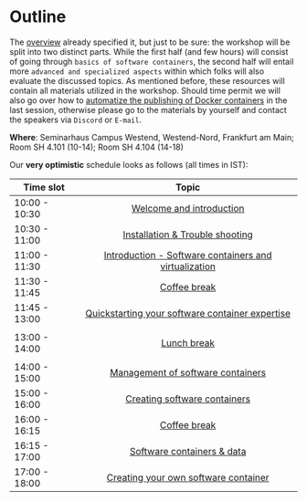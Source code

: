 # Outline

The [overview](https://m-earnest.github.io/docker_workshop/overview.html) already specified it, but just to be sure: the workshop will be split into two distinct parts. While the first half (and few hours) will consist of going through `basics of software containers`, the second half will entail more `advanced and specialized aspects` within which folks will also evaluate the discussed topics. As mentioned before, these resources will contain all materials utilized in the workshop. Should time permit we will also go over how to [automatize the publishing of Docker containers](https://m-earnest.github.io/docker_workshop/advanced/automating.html) in the last session, otherwise please go to the materials by yourself and contact the speakers via `Discord` or `E-mail`.

**Where**: Seminarhaus Campus Westend, Westend-Nord, Frankfurt am Main; Room SH 4.101 (10-14); Room SH 4.104 (14-18)

Our **very optimistic** schedule looks as follows (all times in IST): 

| Time slot         | Topic | 
|--------------|:-----:|
| 10:00 - 10:30 |  [Welcome and introduction]() |
| 10:30 - 11:00 |  [Installation & Trouble shooting](https://m-earnest.github.io/docker_workshop/setup.html) | 
| 11:00 - 11:30 | [Introduction - Software containers and virtualization](https://m-earnest.github.io/docker_workshop/basics/introduction.html) |
| 11:30 - 11:45 | [Coffee break]() |
| 11:45 - 13:00 | [Quickstarting your software container expertise ](https://m-earnest.github.io/docker_workshop/basics/quickstart.html) |
|  |  |
| 13:00 - 14:00 |  [Lunch break]() |
|  |  |
| 14:00 - 15:00 | [Management of software containers](https://m-earnest.github.io/docker_workshop/advanced/management.html) |
| 15:00 - 16:00 |  [Creating software containers](https://m-earnest.github.io/docker_workshop/advanced/creating.html) |
| 16:00 - 16:15 | [Coffee break]() |
| 16:15 - 17:00 |  [Software containers & data](https://m-earnest.github.io/docker_workshop/advanced/data.html) |
| 17:00 - 18:00 |  [Creating your own software container](https://m-earnest.github.io/docker_workshop/advanced/creating_your_own.html) |
